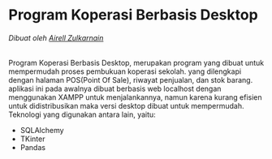 # Program Koperasi Berbasis Desktop
###### Dibuat oleh [Airell Zulkarnain](https://www.instagram.com/airell_zulkarnain)
Program Koperasi Berbasis Desktop, merupakan program yang dibuat untuk mempermudah proses pembukuan koperasi sekolah. yang dilengkapi dengan halaman POS(Point Of Sale), riwayat penjualan, dan stok barang.
aplikasi ini pada awalnya dibuat berbasis web localhost dengan menggunakan XAMPP untuk menjalankannya, namun
karena kurang efisien untuk didistribusikan maka versi desktop dibuat untuk mempermudah.
Teknologi yang digunakan antara lain, yaitu: 
- SQLAlchemy
- TKinter
- Pandas